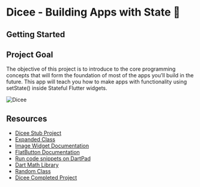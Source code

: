 # Dicee - Building Apps with State 🎲

## Getting Started

## Project Goal

The objective of this project is to introduce to the core programming concepts that will form the 
foundation of most of the apps you’ll build in the future. 
This app will teach you how to make apps with functionality using setState() inside Stateful Flutter widgets.

![Dicee](Dicee.jpg)


## Resources 

* [Dicee Stub Project](https://github.com/londonappbrewery/dicee-flutter)
* [Expanded Class](https://docs.flutter.io/flutter/widgets/Expanded-class.html)
* [Image Widget Documentation](https://docs.flutter.io/flutter/widgets/Image-class.html)
* [FlatButton Documentation](https://docs.flutter.io/flutter/material/FlatButton-class.html)
* [Run code snippets on DartPad](https://dartpad.dartlang.org/)
* [Dart Math Library](https://api.dartlang.org/stable/2.2.0/dart-math/dart-math-library.html)
* [Random Class](https://api.dartlang.org/stable/2.2.0/dart-math/Random-class.html)
* [Dicee Completed Project](https://github.com/londonappbrewery/Dicee-Flutter-Completed)